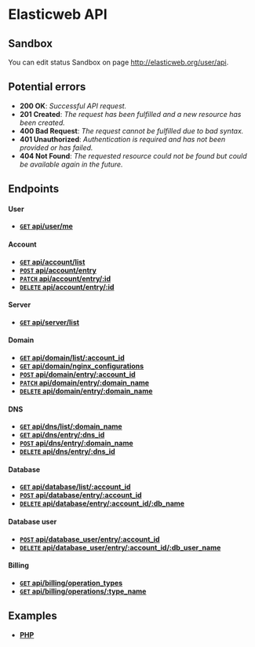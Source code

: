 # Elasticweb API

## Sandbox

You can edit status Sandbox on page http://elasticweb.org/user/api.

## Potential errors

* **200 OK**: _Successful API request._
* **201 Created**: _The request has been fulfilled and a new resource has been created._
* **400 Bad Request**: _The request cannot be fulfilled due to bad syntax._
* **401 Unauthorized**: _Authentication is required and has not been provided or has failed._
* **404 Not Found**: _The requested resource could not be found but could be available again in the future._

## Endpoints

#### User

- **[<code>GET</code> api/user/me](https://github.com/elasticweb/api/blob/master/endpoints/user/GET_me.md)**

#### Account

- **[<code>GET</code> api/account/list](https://github.com/elasticweb/api/blob/master/endpoints/account/GET_list.md)**
- **[<code>POST</code> api/account/entry](https://github.com/elasticweb/api/blob/master/endpoints/account/POST_entry.md)**
- **[<code>PATCH</code> api/account/entry/:id](https://github.com/elasticweb/api/blob/master/endpoints/account/PATCH_entry.md)**
- **[<code>DELETE</code> api/account/entry/:id](https://github.com/elasticweb/api/blob/master/endpoints/account/DELETE_entry.md)**

#### Server

- **[<code>GET</code> api/server/list](https://github.com/elasticweb/api/blob/master/endpoints/server/GET_list.md)**

#### Domain

- **[<code>GET</code> api/domain/list/:account_id](https://github.com/elasticweb/api/blob/master/endpoints/domain/GET_list.md)**
- **[<code>GET</code> api/domain/nginx_configurations](https://github.com/elasticweb/api/blob/master/endpoints/domain/GET_nginx_configurations.md)**
- **[<code>POST</code> api/domain/entry/:account_id](https://github.com/elasticweb/api/blob/master/endpoints/domain/POST_entry.md)**
- **[<code>PATCH</code> api/domain/entry/:domain_name](https://github.com/elasticweb/api/blob/master/endpoints/domain/PATCH_entry.md)**
- **[<code>DELETE</code> api/domain/entry/:domain_name](https://github.com/elasticweb/api/blob/master/endpoints/domain/DELETE_entry.md)**

#### DNS

- **[<code>GET</code> api/dns/list/:domain_name](https://github.com/elasticweb/api/blob/master/endpoints/dns/GET_list.md)**
- **[<code>GET</code> api/dns/entry/:dns_id](https://github.com/elasticweb/api/blob/master/endpoints/dns/GET_entry.md)**
- **[<code>POST</code> api/dns/entry/:domain_name](https://github.com/elasticweb/api/blob/master/endpoints/dns/POST_entry.md)**
- **[<code>DELETE</code> api/dns/entry/:dns_id](https://github.com/elasticweb/api/blob/master/endpoints/dns/DELETE_entry.md)**

#### Database

- **[<code>GET</code> api/database/list/:account_id](https://github.com/elasticweb/api/blob/master/endpoints/database/GET_list.md)**
- **[<code>POST</code> api/database/entry/:account_id](https://github.com/elasticweb/api/blob/master/endpoints/database/POST_entry.md)**
- **[<code>DELETE</code> api/database/entry/:account_id/:db_name](https://github.com/elasticweb/api/blob/master/endpoints/database/DELETE_entry.md)**

#### Database user

- **[<code>POST</code> api/database_user/entry/:account_id](https://github.com/elasticweb/api/blob/master/endpoints/database_user/POST_entry.md)**
- **[<code>DELETE</code> api/database_user/entry/:account_id/:db_user_name](https://github.com/elasticweb/api/blob/master/endpoints/database_user/DELETE_entry.md)**

#### Billing

- **[<code>GET</code> api/billing/operation_types](https://github.com/elasticweb/api/blob/master/endpoints/billing/GET_operation_types.md)**
- **[<code>GET</code> api/billing/operations/:type_name](https://github.com/elasticweb/api/blob/master/endpoints/billing/GET_operations.md)**

## Examples

- **[PHP](https://github.com/elasticweb/api/blob/master/examples/php.md)**
